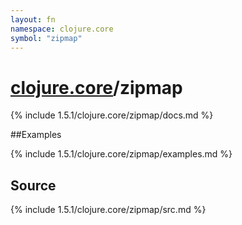```yaml
---
layout: fn
namespace: clojure.core
symbol: "zipmap"
---
```


# [clojure.core](../)/zipmap

{% include 1.5.1/clojure.core/zipmap/docs.md %}

##Examples

{% include 1.5.1/clojure.core/zipmap/examples.md %}
## Source
{% include 1.5.1/clojure.core/zipmap/src.md %}

